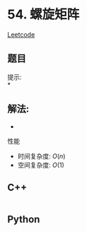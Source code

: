 # 54. 螺旋矩阵
[Leetcode](https://leetcode.cn/problems/spiral-matrix/)

## 题目


提示:  
* 

## 解法:  
* 

性能
* 时间复杂度: $O(n)$  
* 空间复杂度: $O(1)$


## C++
```

```

## Python
```

```
